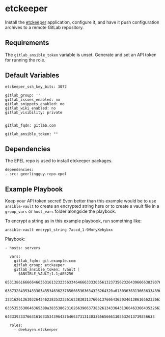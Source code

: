 etckeeper
=========

Install the [etckeeper](https://etckeeper.branchable.com) application, configure it, and have it push configuration archives to a remote GitLab repository.

Requirements
------------

The `gitlab_ansible_token` variable is unset. Generate and set an API token for running the role.

Default Variables
-----------------

```
etckeeper_ssh_key_bits: 3072

gitlab_group: ''
gitlab_issues_enabled: no
gitlab_snippets_enabled: no
gitlab_wiki_enabled: no
gitlab_visibility: private


gitlab_fqdn: gitlab.com

gitlab_ansible_token: ""
```

Dependencies
------------

The EPEL repo is used to install etckeeper packages.

```
dependencies:
- src: geerlingguy.repo-epel
```

Example Playbook
----------------

Keep your API token secret! Even better than this example would be to use `ansible-vault` to create an encrypted string here or to create a vault file in a `group_vars` or `host_vars` folder alongside the playbook.

To encrypt a string as in this example playbook, run something like:

```
ansible-vault encrypt_string 7accd_1-9MnryXehybxx
```

Playbook:

    - hosts: servers

      vars:
        gitlab_fqdn: git.example.com
        gitlab_group: etckeeper
        gitlab_ansible_token: !vault |
          $ANSIBLE_VAULT;1.1;AES256
          65313861666664663531613232356334646663333035613237356232643966663839376462353232
          6337326435343330343534636237656665363634326264320a613036363136636334396238646533
          32316261363032643462383532336162383031376661376664363034613861656233663338643164
          6335353530646365380a383538623162663966373832613433643136646336643532663233666166
          64333933376631616335343964376466373131303365656661303532613739356633

      roles:
        - deekayen.etckeeper
